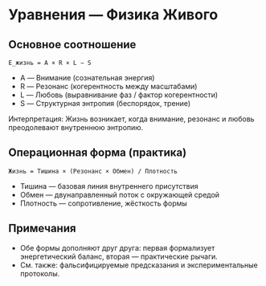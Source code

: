 # Уравнения — Физика Живого

## Основное соотношение

```text
E_жизнь = A × R × L − S
```

- A — Внимание (сознательная энергия)
- R — Резонанс (когерентность между масштабами)
- L — Любовь (выравнивание фаз / фактор когерентности)
- S — Структурная энтропия (беспорядок, трение)

Интерпретация: Жизнь возникает, когда внимание, резонанс и любовь преодолевают внутреннюю энтропию.

## Операционная форма (практика)

```text
Жизнь = Тишина × (Резонанс × Обмен) / Плотность
```

- Тишина — базовая линия внутреннего присутствия
- Обмен — двунаправленный поток с окружающей средой
- Плотность — сопротивление, жёсткость формы

## Примечания
- Обе формы дополняют друг друга: первая формализует энергетический баланс, вторая — практические рычаги.
- См. также: фальсифицируемые предсказания и экспериментальные протоколы.
